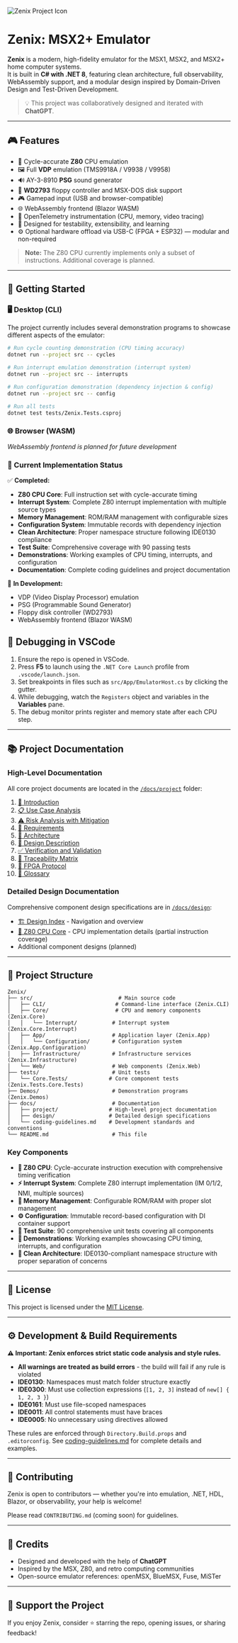 <p align="left">
  <img src="docs/icons/github_readme.png" alt="Zenix Project Icon" />
</p>

# Zenix: MSX2+ Emulator

**Zenix** is a modern, high-fidelity emulator for the MSX1, MSX2, and MSX2+ home computer systems.  
It is built in **C# with .NET 8**, featuring clean architecture, full observability, WebAssembly support, and a modular design inspired by Domain-Driven Design and Test-Driven Development.

> 💡 This project was collaboratively designed and iterated with **ChatGPT**.

---

## 🎮 Features

- 🎯 Cycle-accurate **Z80** CPU emulation
- 🖼️ Full **VDP** emulation (TMS9918A / V9938 / V9958)
- 🔊 AY-3-8910 **PSG** sound generator
- 💾 **WD2793** floppy controller and MSX-DOS disk support
- 🎮 Gamepad input (USB and browser-compatible)
- 🌐 WebAssembly frontend (Blazor WASM)
- 🧠 OpenTelemetry instrumentation (CPU, memory, video tracing)
- 🧪 Designed for testability, extensibility, and learning
- ⚙️ Optional hardware offload via USB-C (FPGA + ESP32) — modular and non-required

> **Note:** The Z80 CPU currently implements only a subset of instructions. Additional coverage is planned.

---

## 🚀 Getting Started

### 🖥️ Desktop (CLI)

The project currently includes several demonstration programs to showcase different aspects of the emulator:

```bash
# Run cycle counting demonstration (CPU timing accuracy)
dotnet run --project src -- cycles

# Run interrupt emulation demonstration (interrupt system)
dotnet run --project src -- interrupts

# Run configuration demonstration (dependency injection & config)
dotnet run --project src -- config

# Run all tests
dotnet test tests/Zenix.Tests.csproj
```

### 🌐 Browser (WASM)
*WebAssembly frontend is planned for future development*

### 🧪 Current Implementation Status

✅ **Completed:**
- **Z80 CPU Core**: Full instruction set with cycle-accurate timing
- **Interrupt System**: Complete Z80 interrupt implementation with multiple source types
- **Memory Management**: ROM/RAM management with configurable sizes  
- **Configuration System**: Immutable records with dependency injection
- **Clean Architecture**: Proper namespace structure following IDE0130 compliance
- **Test Suite**: Comprehensive coverage with 90 passing tests
- **Demonstrations**: Working examples of CPU timing, interrupts, and configuration
- **Documentation**: Complete coding guidelines and project documentation

🚧 **In Development:**
- VDP (Video Display Processor) emulation
- PSG (Programmable Sound Generator) 
- Floppy disk controller (WD2793)
- WebAssembly frontend (Blazor WASM)

## 🐞 Debugging in VSCode

1. Ensure the repo is opened in VSCode.
2. Press **F5** to launch using the `.NET Core Launch` profile from `.vscode/launch.json`.
3. Set breakpoints in files such as `src/App/EmulatorHost.cs` by clicking the gutter.
4. While debugging, watch the `Registers` object and variables in the **Variables** pane.
5. The debug monitor prints register and memory state after each CPU step.

---

## 📚 Project Documentation

### High-Level Documentation
All core project documents are located in the [`/docs/project`](docs/project) folder:

1. [📘 Introduction](docs/project/01_introduction.md)
2. [📋 Use Case Analysis](docs/project/02_usecase_analysis.md)
3. [⚠️ Risk Analysis with Mitigation](docs/project/03_risk_analysis.md)
4. [📌 Requirements](docs/project/04_requirements.md)
5. [🧱 Architecture](docs/project/05_architecture.md)
6. [🧩 Design Description](docs/project/06_design_description.md)
7. [✅ Verification and Validation](docs/project/07_verification_validation.md)
8. [🔗 Traceability Matrix](docs/project/08_traceability_matrix.md)
9. [🧠 FPGA Protocol](docs/project/09_fpga_protocol.md)
10. [📖 Glossary](docs/project/10_glossary.md)

### Detailed Design Documentation
Comprehensive component design specifications are in [`/docs/design`](docs/design):

- [🏗️ Design Index](docs/design/README.md) - Navigation and overview
- [🧮 Z80 CPU Core](docs/design/Core/Z80Cpu.md) - CPU implementation details (partial instruction coverage)
- Additional component designs (planned)

---

## 📁 Project Structure

```
Zenix/
├── src/                           # Main source code
│   ├── CLI/                      # Command-line interface (Zenix.CLI)
│   ├── Core/                     # CPU and memory components (Zenix.Core)
│   │   └── Interrupt/           # Interrupt system (Zenix.Core.Interrupt)
│   ├── App/                     # Application layer (Zenix.App)
│   │   └── Configuration/       # Configuration system (Zenix.App.Configuration)
│   ├── Infrastructure/          # Infrastructure services (Zenix.Infrastructure)
│   └── Web/                     # Web components (Zenix.Web)
├── tests/                       # Unit tests
│   └── Core.Tests/             # Core component tests (Zenix.Tests.Core.Tests)
├── Demos/                       # Demonstration programs (Zenix.Demos)
├── docs/                        # Documentation
│   ├── project/                # High-level project documentation
│   ├── design/                 # Detailed design specifications
│   └── coding-guidelines.md    # Development standards and conventions
└── README.md                    # This file
```

### Key Components

- **🧮 Z80 CPU**: Cycle-accurate instruction execution with comprehensive timing verification
- **⚡ Interrupt System**: Complete Z80 interrupt implementation (IM 0/1/2, NMI, multiple sources)
- **🧠 Memory Management**: Configurable ROM/RAM with proper slot management
- **⚙️ Configuration**: Immutable record-based configuration with DI container support
- **🧪 Test Suite**: 90 comprehensive unit tests covering all components
- **🎯 Demonstrations**: Working examples showcasing CPU timing, interrupts, and configuration
- **📁 Clean Architecture**: IDE0130-compliant namespace structure with proper separation of concerns

---

## 📄 License

This project is licensed under the [MIT License](LICENSE).

---

## ⚙️ Development & Build Requirements

**⚠️ Important: Zenix enforces strict static code analysis and style rules.**

- **All warnings are treated as build errors** - the build will fail if any rule is violated
- **IDE0130**: Namespaces must match folder structure exactly
- **IDE0300**: Must use collection expressions (`[1, 2, 3]` instead of `new[] { 1, 2, 3 }`)
- **IDE0161**: Must use file-scoped namespaces
- **IDE0011**: All control statements must have braces
- **IDE0005**: No unnecessary using directives allowed

These rules are enforced through `Directory.Build.props` and `.editorconfig`. See [coding-guidelines.md](docs/coding-guidelines.md) for complete details and examples.

---

## 🤝 Contributing

Zenix is open to contributors — whether you're into emulation, .NET, HDL, Blazor, or observability, your help is welcome!

Please read `CONTRIBUTING.md` (coming soon) for guidelines.

---

## 🙏 Credits

- Designed and developed with the help of **ChatGPT**
- Inspired by the MSX, Z80, and retro computing communities
- Open-source emulator references: openMSX, BlueMSX, Fuse, MiSTer

---

## 🌟 Support the Project

If you enjoy Zenix, consider ⭐ starring the repo, opening issues, or sharing feedback!
